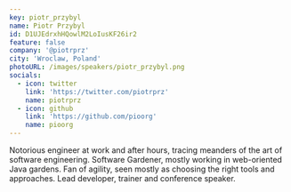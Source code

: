 ```yaml
---
key: piotr_przybyl
name: Piotr Przybyl
id: D1UJEdrxhHQowlM2LoIusKF26ir2
feature: false
company: '@piotrprz'
city: 'Wroclaw, Poland'
photoURL: /images/speakers/piotr_przybyl.png
socials:
  - icon: twitter
    link: 'https://twitter.com/piotrprz'
    name: piotrprz
  - icon: github
    link: 'https://github.com/pioorg'
    name: pioorg
---
```

Notorious engineer at work and after hours, tracing meanders of the art of software engineering. Software Gardener, mostly working in web-oriented Java gardens. Fan of agility, seen mostly as choosing the right tools and approaches. Lead developer, trainer and conference speaker.